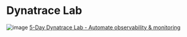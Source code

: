 #  Dynatrace Lab
![image](https://user-images.githubusercontent.com/40337213/145724361-890e0ba2-80ce-4b80-bd2b-ce8fd313180e.png)
[5-Day Dynatrace Lab - Automate observability & monitoring](https://dynatrace-my.sharepoint.com/personal/jean_louis_lormeau_dynatrace_com/_layouts/15/onedrive.aspx?id=%2Fpersonal%2Fjean%5Flouis%5Flormeau%5Fdynatrace%5Fcom%2FDocuments%2FTraining%2F5%2DDay%20Dynatrace%20Lab%20%2D%20Automate%20observability%20%26%20monitoring)

